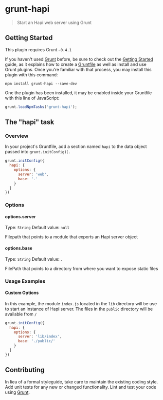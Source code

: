 # grunt-hapi

> Start an Hapi web server using Grunt

## Getting Started
This plugin requires Grunt `~0.4.1`

If you haven't used [Grunt](http://gruntjs.com/) before, be sure to check out the [Getting Started](http://gruntjs.com/getting-started) guide, as it explains how to create a [Gruntfile](http://gruntjs.com/sample-gruntfile) as well as install and use Grunt plugins. Once you're familiar with that process, you may install this plugin with this command:

```shell
npm install grunt-hapi --save-dev
```

One the plugin has been installed, it may be enabled inside your Gruntfile with this line of JavaScript:

```js
grunt.loadNpmTasks('grunt-hapi');
```

## The "hapi" task

### Overview
In your project's Gruntfile, add a section named `hapi` to the data object passed into `grunt.initConfig()`.

```js
grunt.initConfig({
  hapi: {
    options: {
      server: 'web',
      base: '.'
    }
  }
})
```

### Options

#### options.server
Type: `String`
Default value: `null`

Filepath that points to a module that exports an Hapi server object

#### options.base
Type: `String`
Default value: `.`

FilePath that points to a directory from where you want to expose static files

### Usage Examples

#### Custom Options
In this example, the module `index.js` located in the `lib` directory will be use to start an instance of Hapi server. The files in the `public` directory will be available from `/`

```js
grunt.initConfig({
  hapi: {
    options: {
      server: 'lib/index',
      base: './public/'
    }
  }
})
```

## Contributing
In lieu of a formal styleguide, take care to maintain the existing coding style. Add unit tests for any new or changed functionality. Lint and test your code using [Grunt](http://gruntjs.com/).
